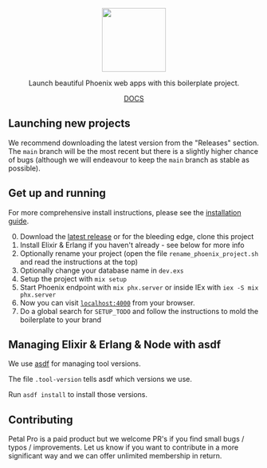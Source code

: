 <p align="center">
  <img src="https://res.cloudinary.com/wickedsites/image/upload/v1650064156/petal/panic_jbuqvj.png" height="128">

  <p align="center">
    Launch beautiful Phoenix web apps with this boilerplate project.
  </p>
</p>

<p align="center">
  <a href="https://docs.petal.build">DOCS</a>
</p>

## Launching new projects

We recommend downloading the latest version from the "Releases" section. The `main` branch will be the most recent but there is a slightly higher chance of bugs (although we will endeavour to keep the `main` branch as stable as possible).

## Get up and running

For more comprehensive install instructions, please see the [installation guide](https://docs.petal.build/petal-pro-documentation/fundamentals/installation).

0. Download the [latest release](https://petal.build/downloads) or for the bleeding edge, clone this project
0. Install Elixir & Erlang if you haven't already - see below for more info
0. Optionally rename your project (open the file `rename_phoenix_project.sh` and read the instructions at the top)
0. Optionally change your database name in `dev.exs`
1. Setup the project with `mix setup`
2. Start Phoenix endpoint with `mix phx.server` or inside IEx with `iex -S mix phx.server`
3. Now you can visit [`localhost:4000`](http://localhost:4000) from your browser.
4. Do a global search for `SETUP_TODO` and follow the instructions to mold the boilerplate to your brand

## Managing Elixir & Erlang & Node with asdf

We use [asdf](https://asdf-vm.com) for managing tool versions.

The file `.tool-version` tells asdf which versions we use.

Run `asdf install` to install those versions.

## Contributing

Petal Pro is a paid product but we welcome PR's if you find small bugs / typos / improvements. Let us know if you want to contribute in a more significant way and we can offer unlimited membership in return.
